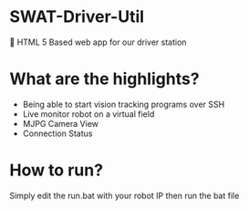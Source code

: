 # SWAT-Driver-Util
🔣 HTML 5 Based web app for our driver station 

# What are the highlights?

* Being able to start vision tracking programs over SSH
* Live monitor robot on a virtual field
* MJPG Camera View
* Connection Status

# How to run?
Simply edit the run.bat with your robot IP then run the bat file
